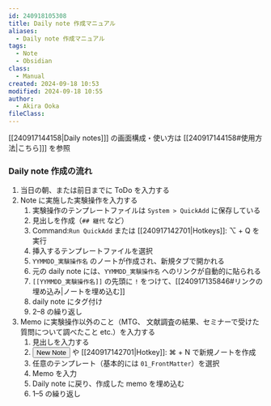 ```yaml
---
id: 240918105308
title: Daily note 作成マニュアル
aliases:
  - Daily note 作成マニュアル
tags:
  - Note
  - Obsidian
class:
  - Manual
created: 2024-09-18 10:53
modified: 2024-09-18 10:55
author:
  - Akira Ooka
fileClass: 
---
```


[[240917144158|Daily notes]]] の画面構成・使い方は [[240917144158#使用方法|こちら]]] を参照

### Daily note 作成の流れ
1. 当日の朝、または前日までに ToDo を入力する
2. Note に実施した実験操作を入力する
	1. 実験操作のテンプレートファイルは `System > QuickAdd` に保存している
	2. 見出しを作成（`## 継代` など）
	3. Command:`Run QuickAdd` または [[240917142701|Hotkeys]]: ⌥ + Q を実行
	4. 挿入するテンプレートファイルを選択
	5. `YYMMDD_実験操作名` のノートが作成され、新規タブで開かれる
	6. 元の daily note には、`YYMMDD_実験操作名` へのリンクが自動的に貼られる
	7. `[[YYMMDD_実験操作名]]` の先頭に `!` をつけて、[[240917135846#リンクの埋め込み|ノートを埋め込む]]
	8. daily note にタグ付け
	9. 2–8 の繰り返し
3. Memo に実験操作以外のこと（MTG、 文献調査の結果、セミナーで受けた質問について調べたこと etc.）を入力する
	1. 見出しを入力する
	2. <button>New Note</button> や [[240917142701|Hotkey]]: ⌘ + N で新規ノートを作成
	3. 任意のテンプレート（基本的には `01_FrontMatter`）を選択
	4. Memo を入力
	5. Daily note に戻り、作成した memo を埋め込む
	6. 1–5 の繰り返し
